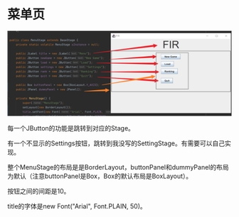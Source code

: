 # 菜单页

![](images/menu.png)

每一个JButton的功能是跳转到对应的Stage。

有一个不显示的Settings按钮，跳转到我没写的SettingStage。有需要可以自己实现。

整个MenuStage的布局是是BorderLayout，buttonPanel和dummyPanel的布局为默认（注意buttonPanel是Box，Box的默认布局是BoxLayout）。

按钮之间的间距是10。

title的字体是new Font("Arial", Font.PLAIN, 50)。